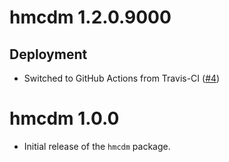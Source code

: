 # hmcdm 1.2.0.9000

## Deployment

- Switched to GitHub Actions from Travis-CI ([#4](https://github.com/tmsalab/hmcdm/pull/4))

# hmcdm 1.0.0

- Initial release of the `hmcdm` package.
